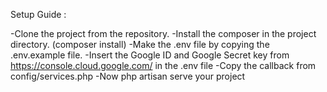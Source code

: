 Setup Guide :

-Clone the project from the repository.
-Install the composer in the project directory. (composer install)
-Make the .env file by copying the .env.example file.
-Insert the Google ID and Google Secret key from https://console.cloud.google.com/ in the .env file
-Copy the callback from config/services.php
-Now php artisan serve your project
